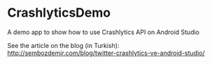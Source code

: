 # CrashlyticsDemo
A demo app to show how to use Crashlytics API on Android Studio

See the article on the blog (in Turkish): http://sembozdemir.com/blog/twitter-crashlytics-ve-android-studio/
